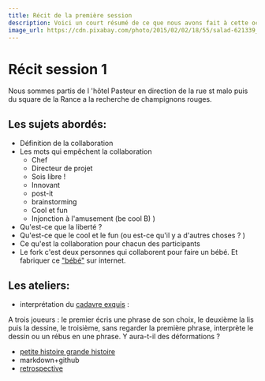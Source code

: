 ```yaml
---
title: Récit de la première session
description: Voici un court résumé de ce que nous avons fait à cette occasion.
image_url: https://cdn.pixabay.com/photo/2015/02/02/18/55/salad-621339_1280.jpg
---
```


# Récit session 1

Nous sommes partis de l 'hôtel Pasteur en direction de la rue st malo puis du square de la Rance a la recherche de champignons rouges.

## Les sujets abordés:

+ Définition de la collaboration
+ Les mots qui empêchent la collaboration
  + Chef
  + Directeur de projet
  + Sois libre !
  + Innovant
  + post-it
  + brainstorming
  + Cool et fun
  + Injonction à l'amusement (be cool B) )
+ Qu'est-ce que la liberté ?
+ Qu'est-ce que le cool et le fun (ou est-ce qu'il y a d'autres choses ? )
+ Ce qu'est la collaboration pour chacun des participants
+ Le fork c'est deux personnes qui collaborent pour faire un bébé. Et fabriquer ce ["bébé"](http://walkingdev.fr/#walkingdev/labncollab/blob/master/README.md) sur internet.

## Les ateliers:

+ interprétation du [cadavre exquis](https://fr.wikipedia.org/wiki/Cadavre_exquis_(jeu)#D.C3.A9finition.2C_historique.2C_r.C3.A8gles_et_cr.C3.A9ateur) :

A trois joueurs : le premier écris une phrase de son choix, le deuxième la lis puis la dessine, le troisième, sans regarder la première phrase, interprète le dessin ou un rébus en une phrase. Y aura-t-il des déformations ? 
+ [petite histoire grande histoire](http://loire-hauteloire.centres-sociaux.fr/files/2015/02/Scop-le-Pav%C3%A9-Petite-histoire-grande-Histoire-Document-d%C3%A9taill%C3%A9.pdf)
+ markdown+github
+ [retrospective](http://www.multibao.org/#nomades/camps/blob/master/indie_camp_kerbors_2016/retrospective_mi_parcours.md)
